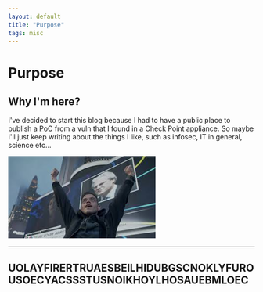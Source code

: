 ```yaml
---
layout: default
title: "Purpose"
tags: misc
---
```

# Purpose

## Why I'm here?

I've decided to start this blog because I had to have a public place to publish a [PoC](../20180420/credentials-validation) from a vuln that I found in a Check Point appliance. So maybe I'll just keep writing about the things I like, such as infosec, IT in general, science etc... 

![Yeah](../assets/img/yeah.jpeg)

***

## UOLAYFIRERTRUAESBEILHIDUBGSCNOKLYFUROUSOECYACSSSTUSNOIKHOYLHOSAUEBMLOEC
